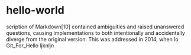 # hello-world
scription of Markdown[10] contained ambiguities and raised unanswered questions, causing implementations to both intentionally and accidentally diverge from the original version. This was addressed in 2014, when lo
Git_For_Hello
ljknljn
